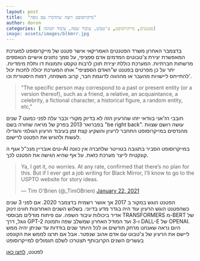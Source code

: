```yaml
---
layout: post
title:  "מיקרוסופט רוצה שתדברו עם גופה"
author: doron
categories: [ פטנטים, מייקרוסופט, צ'טבוט, עיבוד שפה, עיבוד תמונה]
image: assets/images/blkmrr.jpg
---
```



בדצמבר האחרון משרד הפטנטים האמריקאי אישר פטנט של מייקרוסופט למערכת המאפשרת יצירת צ'טבוטים המדמים אדם ספציפי, על סמך נתונים אישיים הנאספים מרשתות חברתיות. המערכת כוללת יצירת תוכן לרבות טקסט ותמונות דו ותלת מימדיות. 
יתר על כן מפרטים בפטנט ש"האדם הספציפי" אותו המערכת יכולה לחכות יכול להתייחס ליישויות מהעבר או מההווה לדוגמת חבר, קרוב משפחה, דמות היסטורית וכו'.

> "The specific person may correspond to a past or present entity (or a version thereof), such as a friend, a relative, an acquaintance, a celebrity, a fictional character, a historical figure, a random entity, etc," 

חובבי הז'אני בוודאי יזהו שהרעיון הזה לא בדיוק מקורי וכבר עלה לפני כמעט 7 שנים בפברואר 2013 בפרק של מראה שחורה בשם  "be right back". 
עושה רושם שצוות מהנדסים במייקרוסופט התחבר לרעיון והשקיע קצת זמן בעיבוד הרעיון הגולמי והגדילו לעשות ולהגיש את הפטנט לרישום.

טים אובריין מנכ"ל אגף ה-AI במייקרוסופט הסביר בתגובה בטוייטר שלחברה אין כוונה קונקטית לייצר מערכת כזאת. על אף שהיא הגישה את הפטנט לכך. 


<blockquote class="twitter-tweet"><p lang="en" dir="ltr">Ya, I get it, no worries. At any rate, confirmed that there’s no plan for this. But if I ever get a job writing for Black Mirror, I’ll know to go to the USPTO website for story ideas.</p>&mdash; Tim O&#39;Brien (@_TimOBrien) <a href="https://twitter.com/_TimOBrien/status/1352674749277630464?ref_src=twsrc%5Etfw">January 22, 2021</a></blockquote> <script async src="https://platform.twitter.com/widgets.js" charset="utf-8"></script> 

הפטנט הוגש במקור ב 2017 אך אושר רשמית בדצמבר 2020. אם לפני 3 שנים כשהפטנט הוגש הרעיון עוד היה בגדר מדע בדיוני. בשלוש השנים האחרונות חווינו זינוק אדיר ביכולות עיבוד השפה. עם פיתוח מודלים מבוססי TRANSFORMERS מ-BERT של גוגל, דרך GPT-2 ו-3 ועד המודל האחרון שמשלב שפה ותמונה DALL-E של OPENAI. היום נראה שאנחנו מרחק חודשים או לכל היותר שנים בודדות עד שניתן יהיה ממש ליישם את הרעיון של צ'טבוט עם אדם אהוב שנפטר. אבל אם תרצו לממש את הקונפט בעשרים השנים הקרובותף תצטרכו לשלם תגמולים למייקרוסופט

לפטנט, [לחצו כאן](https://pdfpiw.uspto.gov/.piw?PageNum=deceased&docid=10853717&IDKey=6E72242A6301&HomeUrl=http%3A%2F%2Fpatft.uspto.gov%2Fnetacgi%2Fnph-Parser%3FSect1%3DPTO2%2526Sect2%3DHITOFF%2526p%3D1%2526u%3D%25252Fnetahtml%25252FPTO%25252Fsearch-bool.html%2526r%3D31%2526f%3DG%2526l%3D50%2526co1%3DAND%2526d%3DPTXT%2526s1%3Dmicrosoft.ASNM.%2526OS%3DAN%2Fmicrosoft%2526RS%3DAN%2Fmicrosoft)
